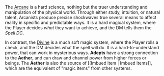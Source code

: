 The [Arcane](/rules/arcane) is a hard science, nothing but the truer understanding and manipulation of the physical world. Through either study, intuition, or natural talent, Arcanists produce precise shockwaves true several means to affect reality in specific and predictable ways. It is a hard magical system, where the Player decides _what_ they want to achieve, and the DM tells them the _Spell DC_.

In contrast, the [Divine](/rules/divine) is a much soft magic system, where the Player rolls a check, and the DM decides what the spell will do. It is a hard-to-understand power, that can work in mysterious ways. **Adepts** have a strong connection to the **Aether**, and can draw and channel power from higher forces or beings. The **Aether** is also the source of [[Imbued Item | Imbued Items]], which are the equivalent of "magic items" from other systems.
